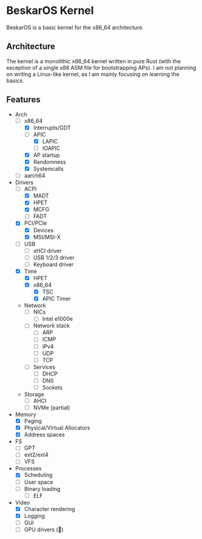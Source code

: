 # BeskarOS Kernel

BeskarOS is a basic kernel for the x86_64 architecture.

## Architecture

The kernel is a monolithic x86_64 kernel written in pure Rust (with the exception of a single x86 ASM file for bootstrapping APs).
I am not planning on writing a Linux-like kernel, as I am mainly focusing on learning the basics.

## Features

- Arch
    - [ ] x86_64
        - [x] Interrupts/GDT
        - [ ] APIC
            - [x] LAPIC
            - [ ] IOAPIC
        - [x] AP startup
        - [x] Randomness
        - [x] Systemcalls
    - [ ] aarch64
- Drivers
    - [ ] ACPI
        - [x] MADT
        - [x] HPET
        - [x] MCFG
        - [ ] FADT
    - [X] PCI/PCIe
        - [x] Devices
        - [X] MSI/MSI-X
    - [ ] USB
        - [ ] xHCI driver
        - [ ] USB 1/2/3 driver
        - [ ] Keyboard driver
    - [x] Time
        - [x] HPET
        - [x] x86_64
            - [x] TSC
            - [x] APIC Timer
    - Network
        - [ ] NICs
            - [ ] Intel e1000e
        - [ ] Network stack
            - [ ] ARP
            - [ ] ICMP
            - [ ] IPv4
            - [ ] UDP
            - [ ] TCP
        - [ ] Services
            - [ ] DHCP
            - [ ] DNS
            - [ ] Sockets
    - Storage
        - [ ] AHCI
        - [ ] NVMe (partial)
- Memory
    - [x] Paging
    - [x] Physical/Virtual Allocators
    - [x] Address spaces
- FS
    - [ ] GPT
    - [ ] ext2/ext4
    - [ ] VFS
- Processes
    - [x] Scheduling
    - [ ] User space
    - [ ] Binary loading
        - [ ] ELF
- Video
    - [x] Character rendering
    - [x] Logging
    - [ ] GUI
    - [ ] GPU drivers (🤠)

